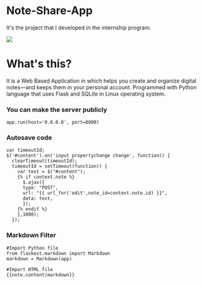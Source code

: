 # Note-Share-App
It's the project that I developed in the internship program.

![](https://s8.gifyu.com/images/note-share.gif)
# What's this?
It is a Web Based Application in which helps you create and organize digital notes—and keeps them in your personal account. Programmed with Python language that uses Flask and SQLite in Linux operating system.

### You can make the server publicly
```
app.run(host='0.0.0.0', port=8000)

```
### Autosave code
```
var timeoutId;
$('#content').on('input propertychange change', function() {
  clearTimeout(timeoutId);
  timeoutId = setTimeout(function() {
    var text = $("#content");
    {% if context.note %}
      $.ajax({
      type: "POST",
      url: "{{ url_for('edit',note_id=context.note.id) }}",
      data: text,
      });
    {% endif %}
    },1000);
  });
```
### Markdown Filter
```
#Import Python file
from flaskext.markdown import Markdown
markdown = Markdown(app)

#Import HTML file
{{note.content|markdown}}
```

